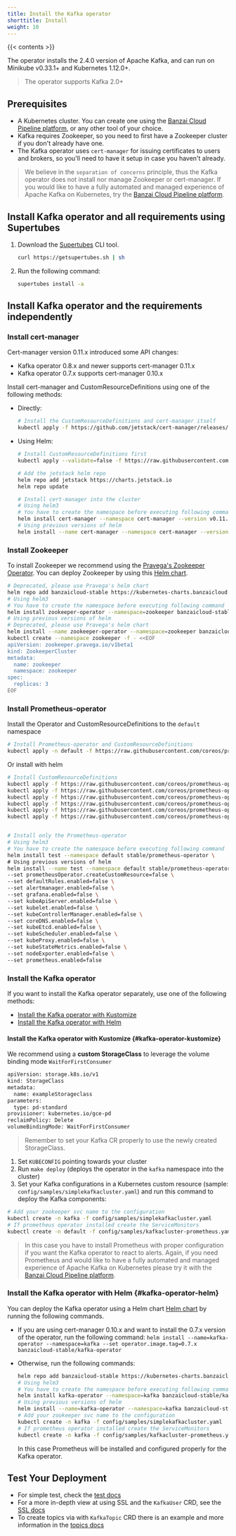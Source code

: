 ```yaml
---
title: Install the Kafka operator
shorttitle: Install
weight: 10
---
```


{{< contents >}}

The operator installs the 2.4.0 version of Apache Kafka, and can run on Minikube v0.33.1+ and Kubernetes 1.12.0+.

> The operator supports Kafka 2.0+

## Prerequisites

- A Kubernetes cluster. You can create one using the [Banzai Cloud Pipeline platform](/products/pipeline), or any other tool of your choice.
- Kafka requires Zookeeper, so you need to first have a Zookeeper cluster if you don't already have one.
- The Kafka operator uses `cert-manager` for issuing certificates to users and brokers, so you'll need to have it setup in case you haven't already.

> We believe in the `separation of concerns` principle, thus the Kafka operator does not install nor manage Zookeeper or cert-manager. If you would like to have a fully automated and managed experience of Apache Kafka on Kubernetes, try the [Banzai Cloud Pipeline platform](/products/pipeline).

## Install Kafka operator and all requirements using Supertubes

1. Download the [Supertubes](/docs/supertubes/overview/) CLI tool.

    ```bash
    curl https://getsupertubes.sh | sh
    ```

1. Run the following command:

    ```bash
    supertubes install -a
    ```

## Install Kafka operator and the requirements independently

### Install cert-manager

Cert-manager version 0.11.x introduced some API changes:

- Kafka operator 0.8.x and newer supports cert-manager 0.11.x
- Kafka operator 0.7.x supports cert-manager 0.10.x

Install cert-manager and CustomResourceDefinitions using one of the following methods:

- Directly:

    ```bash
    # Install the CustomResourceDefinitions and cert-manager itself
    kubectl apply -f https://github.com/jetstack/cert-manager/releases/download/v0.11.0/cert-manager.yaml
    ```

- Using Helm:

    ```bash
    # Install CustomResourceDefinitions first
    kubectl apply --validate=false -f https://raw.githubusercontent.com/jetstack/cert-manager/release-0.11/deploy/manifests/00-crds.yaml

    # Add the jetstack helm repo
    helm repo add jetstack https://charts.jetstack.io
    helm repo update

    # Install cert-manager into the cluster
    # Using helm3
    # You have to create the namespace before executing following command
    helm install cert-manager --namespace cert-manager --version v0.11.0 jetstack/cert-manager
    # Using previous versions of helm
    helm install --name cert-manager --namespace cert-manager --version v0.11.0 jetstack/cert-manager
    ```

### Install Zookeeper

To install Zookeeper we recommend using the [Pravega's Zookeeper Operator](https://github.com/pravega/zookeeper-operator). You can deploy Zookeeper by using this [Helm chart](https://github.com/pravega/zookeeper-operator/tree/master/charts/zookeeper-operator).

```bash
# Deprecated, please use Pravega's helm chart
helm repo add banzaicloud-stable https://kubernetes-charts.banzaicloud.com/
# Using helm3
# You have to create the namespace before executing following command
helm install zookeeper-operator --namespace=zookeeper banzaicloud-stable/zookeeper-operator
# Using previous versions of helm
# Deprecated, please use Pravega's helm chart
helm install --name zookeeper-operator --namespace=zookeeper banzaicloud-stable/zookeeper-operator
kubectl create --namespace zookeeper -f - <<EOF
apiVersion: zookeeper.pravega.io/v1beta1
kind: ZookeeperCluster
metadata:
  name: zookeeper
  namespace: zookeeper
spec:
  replicas: 3
EOF
```

### Install Prometheus-operator

Install the Operator and CustomResourceDefinitions to the `default` namespace

```bash
# Install Prometheus-operator and CustomResourceDefinitions
kubectl apply -n default -f https://raw.githubusercontent.com/coreos/prometheus-operator/master/bundle.yaml
```

Or install with helm

```bash
# Install CustomResourceDefinitions
kubectl apply -f https://raw.githubusercontent.com/coreos/prometheus-operator/master/example/prometheus-operator-crd/monitoring.coreos.com_alertmanagers.yaml
kubectl apply -f https://raw.githubusercontent.com/coreos/prometheus-operator/master/example/prometheus-operator-crd/monitoring.coreos.com_prometheuses.yaml
kubectl apply -f https://raw.githubusercontent.com/coreos/prometheus-operator/master/example/prometheus-operator-crd/monitoring.coreos.com_prometheusrules.yaml
kubectl apply -f https://raw.githubusercontent.com/coreos/prometheus-operator/master/example/prometheus-operator-crd/monitoring.coreos.com_servicemonitors.yaml
kubectl apply -f https://raw.githubusercontent.com/coreos/prometheus-operator/master/example/prometheus-operator-crd/monitoring.coreos.com_podmonitors.yaml
kubectl apply -f https://raw.githubusercontent.com/coreos/prometheus-operator/master/example/prometheus-operator-crd/monitoring.coreos.com_thanosrulers.yaml


# Install only the Prometheus-operator
# Using helm3
# You have to create the namespace before executing following command
helm install test --namespace default stable/prometheus-operator \
# Using previous versions of helm
helm install --name test --namespace default stable/prometheus-operator \
--set prometheusOperator.createCustomResource=false \
--set defaultRules.enabled=false \
--set alertmanager.enabled=false \
--set grafana.enabled=false \
--set kubeApiServer.enabled=false \
--set kubelet.enabled=false \
--set kubeControllerManager.enabled=false \
--set coreDNS.enabled=false \
--set kubeEtcd.enabled=false \
--set kubeScheduler.enabled=false \
--set kubeProxy.enabled=false \
--set kubeStateMetrics.enabled=false \
--set nodeExporter.enabled=false \
--set prometheus.enabled=false
```

### Install the Kafka operator

If you want to install the Kafka operator separately, use one of the following methods:

- [Install the Kafka operator with Kustomize](#kafka-operator-kustomize)
- [Install the Kafka operator with Helm](#kafka-operator-helm)

#### Install the Kafka operator with Kustomize {#kafka-operator-kustomize}

We recommend using a **custom StorageClass** to leverage the volume binding mode `WaitForFirstConsumer`

```bash
apiVersion: storage.k8s.io/v1
kind: StorageClass
metadata:
  name: exampleStorageclass
parameters:
  type: pd-standard
provisioner: kubernetes.io/gce-pd
reclaimPolicy: Delete
volumeBindingMode: WaitForFirstConsumer
```

> Remember to set your Kafka CR properly to use the newly created StorageClass.

1. Set `KUBECONFIG` pointing towards your cluster
2. Run `make deploy` (deploys the operator in the `kafka` namespace into the cluster)
3. Set your Kafka configurations in a Kubernetes custom resource (sample: `config/samples/simplekafkacluster.yaml`) and run this command to deploy the Kafka components:

```bash
# Add your zookeeper svc name to the configuration
kubectl create -n kafka -f config/samples/simplekafkacluster.yaml
# If prometheus operator installed create the ServiceMonitors
kubectl create -n default -f config/samples/kafkacluster-prometheus.yaml
```

> In this case you have to install Prometheus with proper configuration if you want the Kafka operator to react to alerts. Again, if you need Prometheus and would like to have a fully automated and managed experience of Apache Kafka on Kubernetes please try it with the [Banzai Cloud Pipeline platform](/products/pipeline).

### Install the Kafka operator with Helm {#kafka-operator-helm}

You can deploy the Kafka operator using a Helm chart [Helm chart](https://github.com/banzaicloud/kafka-operator/tree/master/charts) by running the following commands.

- If you are using cert-manager 0.10.x and want to install the 0.7.x version of the operator, run the following command: `helm install --name=kafka-operator --namespace=kafka --set operator.image.tag=0.7.x banzaicloud-stable/kafka-operator`
- Otherwise, run the following commands:

    ```bash
    helm repo add banzaicloud-stable https://kubernetes-charts.banzaicloud.com/
    # Using helm3
    # You have to create the namespace before executing following command
    helm install kafka-operator --namespace=kafka banzaicloud-stable/kafka-operator
    # Using previous versions of helm
    helm install --name=kafka-operator --namespace=kafka banzaicloud-stable/kafka-operator
    # Add your zookeeper svc name to the configuration
    kubectl create -n kafka -f config/samples/simplekafkacluster.yaml
    # If prometheus operator installed create the ServiceMonitors
    kubectl create -n kafka -f config/samples/kafkacluster-prometheus.yaml
    ```

    In this case Prometheus will be installed and configured properly for the Kafka operator.

## Test Your Deployment

- For simple test, check the [test docs](../test/)
- For a more in-depth view at using SSL and the `KafkaUser` CRD, see the [SSL docs](../ssl/)
- To create topics via with `KafkaTopic` CRD there is an example and more information in the [topics docs](docs/topics.md)
